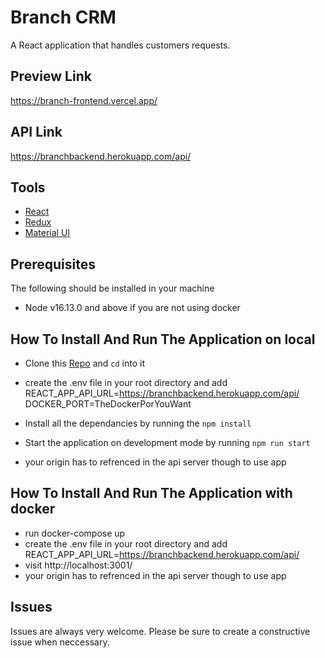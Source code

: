 # Branch CRM

A React application that handles customers requests.

## Preview Link

https://branch-frontend.vercel.app/

## API Link

https://branchbackend.herokuapp.com/api/

## Tools

- [React](https://reactjs.org/)
- [Redux](https://redux.js.org/)
- [Material UI](https://react-bootstrap.github.io/)

## Prerequisites

The following should be installed in your machine

- Node v16.13.0 and above if you are not using docker

## How To Install And Run The Application on local

- Clone this [Repo]('https://github.com/Igho-Godwin/branch_frontend') and `cd` into it
- create the .env file in your root directory and add REACT_APP_API_URL=https://branchbackend.herokuapp.com/api/
DOCKER_PORT=TheDockerPorYouWant

- Install all the dependancies by running the `npm install`
- Start the application on development mode by running `npm run start`
- your origin has to refrenced in the api server though to use app

## How To Install And Run The Application with docker

- run docker-compose up
- create the .env file in your root directory and add REACT_APP_API_URL=https://branchbackend.herokuapp.com/api/
- visit http://localhost:3001/
- your origin has to refrenced in the api server though to use app

## Issues

Issues are always very welcome. Please be sure to create a constructive issue when neccessary.
